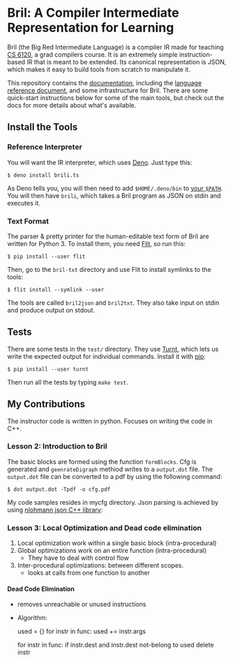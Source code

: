 Bril: A Compiler Intermediate Representation for Learning
=========================================================

Bril (the Big Red Intermediate Language) is a compiler IR made for teaching [CS 6120][cs6120], a grad compilers course.
It is an extremely simple instruction-based IR that is meant to be extended.
Its canonical representation is JSON, which makes it easy to build tools from scratch to manipulate it.

This repository contains the [documentation][docs], including the [language reference document][langref], and some infrastructure for Bril.
There are some quick-start instructions below for some of the main tools, but
check out the docs for more details about what's available.

[docs]: https://capra.cs.cornell.edu/bril/
[langref]: https://capra.cs.cornell.edu/bril/lang/index.html
[brilts]: https://github.com/sampsyo/bril/blob/master/bril-ts/bril.ts


Install the Tools
-----------------

### Reference Interpreter

You will want the IR interpreter, which uses [Deno][].
Just type this:

    $ deno install brili.ts

As Deno tells you, you will then need to add `$HOME/.deno/bin` to [your `$PATH`][path].
You will then have `brili`, which takes a Bril program as JSON on stdin and executes it.

[deno]: https://deno.land
[path]: https://unix.stackexchange.com/a/26059/61192

### Text Format

The parser & pretty printer for the human-editable text form of Bril are written for Python 3.
To install them, you need [Flit][], so run this:

    $ pip install --user flit

Then, go to the `bril-txt` directory and use Flit to install symlinks to the tools:

    $ flit install --symlink --user

The tools are called `bril2json` and `bril2txt`.
They also take input on stdin and produce output on stdout.

[flit]: https://flit.readthedocs.io/


Tests
-----

There are some tests in the `test/` directory.
They use [Turnt][], which lets us write the expected output for individual commands.
Install it with [pip][]:

    $ pip install --user turnt

Then run all the tests by typing `make test`.



My Contributions
-----------------
The instructor code is written in python. Focuses on writing the code in C++.
### Lesson 2: Introduction to Bril
The basic blocks are formed using the function `formBlocks`. Cfg is generated and `geenrateDigraph` methiod writes to a `output.dot` file. The `output.dot` file can be converted to a pdf by using the following command:

    $ dot output.dot -Tpdf -o cfg.pdf
My code samples resides in mycfg directory. Json parsing is achieved by using [nlohmann json C++ library][]: 

### Lesson 3: Local Optimization and Dead code elimination
1. Local optimization work within a single basic block (intra-procedural)
2. Global optimizations work on an entire function (intra-procedural)
    - They have to deal with control flow
3. Inter-procedural optimizations: between different scopes.
    - looks at calls from one function to another

#### Dead Code Elimination
- removes unreachable or unused instructions
- Algorithm:

    used = {}
    for instr in func:
        used += instr.args
    
    for instr in func:
        if instr.dest and instr.dest not-belong to used
            delete instr


[pip]: https://packaging.python.org/tutorials/installing-packages/
[cs6120]: https://www.cs.cornell.edu/courses/cs6120/2020fa/
[turnt]: https://github.com/cucapra/turnt
[nlohmann json C++ library]: https://github.com/nlohmann/json